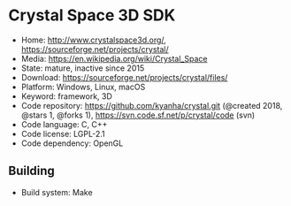 # Crystal Space 3D SDK

- Home: http://www.crystalspace3d.org/, https://sourceforge.net/projects/crystal/
- Media: https://en.wikipedia.org/wiki/Crystal_Space
- State: mature, inactive since 2015
- Download: https://sourceforge.net/projects/crystal/files/
- Platform: Windows, Linux, macOS
- Keyword: framework, 3D
- Code repository: https://github.com/kyanha/crystal.git (@created 2018, @stars 1, @forks 1), https://svn.code.sf.net/p/crystal/code (svn)
- Code language: C, C++
- Code license: LGPL-2.1
- Code dependency: OpenGL

## Building

- Build system: Make

